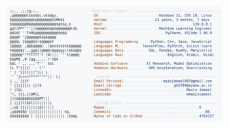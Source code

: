 <picture>
  <source srcset="https://raw.githubusercontent.com/mmazinjameel/mmazinjameel/main/dark_mode.svg?v=1739391033" media="(prefers-color-scheme: dark)">
  <img src="https://raw.githubusercontent.com/mmazinjameel/mmazinjameel/main/light_mode.svg?v=1739391033">
</picture>
